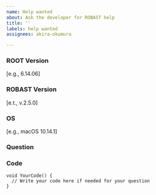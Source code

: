 ```yaml
---
name: Help wanted
about: Ask the developer for ROBAST help
title: ''
labels: help wanted
assignees: akira-okumura

---
```


### ROOT Version

[e.g., 6.14.06]

### ROBAST Version

[e.t., v.2.5.0]

### OS

[e.g., macOS 10.14.1]

### Question

### Code
```
void YourCode() {
  // Write your code here if needed for your question
}
```
